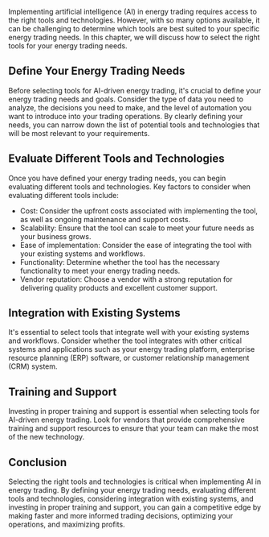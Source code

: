 
Implementing artificial intelligence (AI) in energy trading requires access to the right tools and technologies. However, with so many options available, it can be challenging to determine which tools are best suited to your specific energy trading needs. In this chapter, we will discuss how to select the right tools for your energy trading needs.

Define Your Energy Trading Needs
--------------------------------

Before selecting tools for AI-driven energy trading, it's crucial to define your energy trading needs and goals. Consider the type of data you need to analyze, the decisions you need to make, and the level of automation you want to introduce into your trading operations. By clearly defining your needs, you can narrow down the list of potential tools and technologies that will be most relevant to your requirements.

Evaluate Different Tools and Technologies
-----------------------------------------

Once you have defined your energy trading needs, you can begin evaluating different tools and technologies. Key factors to consider when evaluating different tools include:

* Cost: Consider the upfront costs associated with implementing the tool, as well as ongoing maintenance and support costs.
* Scalability: Ensure that the tool can scale to meet your future needs as your business grows.
* Ease of implementation: Consider the ease of integrating the tool with your existing systems and workflows.
* Functionality: Determine whether the tool has the necessary functionality to meet your energy trading needs.
* Vendor reputation: Choose a vendor with a strong reputation for delivering quality products and excellent customer support.

Integration with Existing Systems
---------------------------------

It's essential to select tools that integrate well with your existing systems and workflows. Consider whether the tool integrates with other critical systems and applications such as your energy trading platform, enterprise resource planning (ERP) software, or customer relationship management (CRM) system.

Training and Support
--------------------

Investing in proper training and support is essential when selecting tools for AI-driven energy trading. Look for vendors that provide comprehensive training and support resources to ensure that your team can make the most of the new technology.

Conclusion
----------

Selecting the right tools and technologies is critical when implementing AI in energy trading. By defining your energy trading needs, evaluating different tools and technologies, considering integration with existing systems, and investing in proper training and support, you can gain a competitive edge by making faster and more informed trading decisions, optimizing your operations, and maximizing profits.
